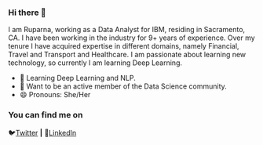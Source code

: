 ### Hi there 👋

I am Ruparna, working as a Data Analyst for IBM, residing in Sacramento, CA. I have been working in the industry for 9+ years of experience. Over my tenure I have acquired expertise in different domains, namely Financial, Travel and Transport and Healthcare. I am passionate about learning new technology, so currently I am learning Deep Learning.

- 🌱 Learning Deep Learning and NLP.
- 👯 Want to be an active member of the Data Science community.
- 😄 Pronouns: She/Her

### You can find me on
🐦[Twitter](https://twitter.com/ruparnasaha) **|**
👔[LinkedIn](https://www.linkedin.com/in/ruparna-saha/)
